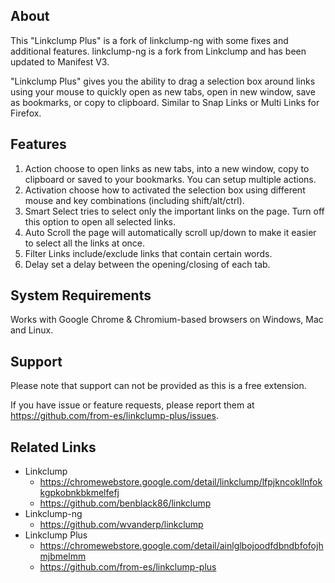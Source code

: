 ## About

This "Linkclump Plus" is a fork of linkclump-ng with some fixes and additional features. linkclump-ng is a fork from Linkclump and has been updated to Manifest V3.

"Linkclump Plus" gives you the ability to drag a selection box around links using your mouse to quickly open as new tabs, open in new window, save as bookmarks, or copy to clipboard. Similar to Snap Links or Multi Links for Firefox.

## Features

1. Action
	choose to open links as new tabs, into a new window, copy to clipboard or saved to your bookmarks. You can setup multiple actions.
2. Activation
	choose how to activated the selection box using different mouse and key combinations (including shift/alt/ctrl).
3. Smart Select
	tries to select only the important links on the page. Turn off this option to open all selected links.
4. Auto Scroll
	the page will automatically scroll up/down to make it easier to select all the links at once.
5. Filter Links
	include/exclude links that contain certain words.
6. Delay
	set a delay between the opening/closing of each tab.

## System Requirements

Works with Google Chrome & Chromium-based browsers on Windows, Mac and Linux.

## Support

Please note that support can not be provided as this is a free extension.

If you have issue or feature requests, please report them at https://github.com/from-es/linkclump-plus/issues.

## Related Links

- Linkclump
	- https://chromewebstore.google.com/detail/linkclump/lfpjkncokllnfokkgpkobnkbkmelfefj
	- https://github.com/benblack86/linkclump
- Linkclump-ng
	- https://github.com/wvanderp/linkclump
- Linkclump Plus
	- https://chromewebstore.google.com/detail/ainlglbojoodfdbndbfofojhmjbmelmm
	- https://github.com/from-es/linkclump-plus